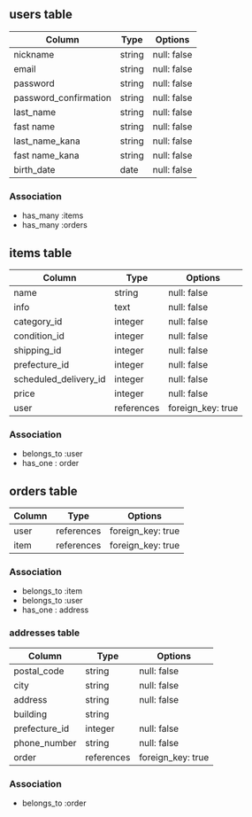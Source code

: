 ## users table

| Column               | Type                | Options                 |
|----------------------|---------------------|-------------------------|
| nickname             | string              | null: false             |
| email                | string              | null: false             |
| password             | string              | null: false             |
| password_confirmation| string              | null: false             |
| last_name            | string              | null: false             |
| fast name            | string              | null: false             |
| last_name_kana       | string              | null: false             |
| fast name_kana       | string              | null: false             |
| birth_date           | date                | null: false             |

### Association

* has_many :items
* has_many :orders

## items table

| Column                              | Type        | Options           |
|-------------------------------------|-------------|-------------------|
| name                                | string      | null: false       |
| info                                | text        | null: false       |
| category_id                         | integer     | null: false       |
| condition_id                        | integer     | null: false       |
| shipping_id                         | integer     | null: false       |
| prefecture_id                       | integer     | null: false       |
| scheduled_delivery_id               | integer     | null: false       |
| price                               | integer     | null: false       |
| user                                | references  | foreign_key: true |

### Association

- belongs_to :user
- has_one : order

## orders table

| Column      | Type       | Options           |
|-------------|------------|-------------------|
| user        | references | foreign_key: true |
| item        | references | foreign_key: true |

### Association

- belongs_to :item
- belongs_to :user
- has_one : address

### addresses table

| Column        | Type        | Options           |
|-------------  |-------------|------------------ |
| postal_code   | string      | null: false       |
| city          | string      | null: false       |
| address       | string      | null: false       |
| building      | string      |                   |
| prefecture_id | integer     | null: false       |
| phone_number  | string      | null: false       |
| order         | references  | foreign_key: true |

### Association

- belongs_to :order


